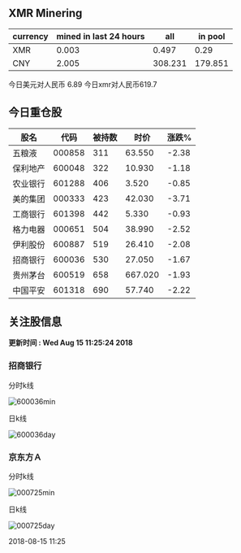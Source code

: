 ## XMR Minering

|currency|mined in last 24 hours|all|in pool|
|---|---|---|---|
|XMR|0.003|0.497|0.29|
|CNY|2.005|308.231|179.851|

今日美元对人民币 6.89	今日xmr对人民币619.7


## 今日重仓股 

|股名|代码|被持数|时价|涨跌%|
|---|---|---|---|---|
|五粮液|000858|311|63.550|-2.38|
|保利地产|600048|322|10.930|-1.18|
|农业银行|601288|406|3.520|-0.85|
|美的集团|000333|423|42.030|-3.71|
|工商银行|601398|442|5.330|-0.93|
|格力电器|000651|504|38.990|-2.52|
|伊利股份|600887|519|26.410|-2.08|
|招商银行|600036|530|27.050|-1.67|
|贵州茅台|600519|658|667.020|-1.93|
|中国平安|601318|690|57.740|-2.22|

## 关注股信息
**更新时间 : Wed Aug 15 11:25:24 2018**
### 招商银行 
分时k线

![600036min](http://image.sinajs.cn/newchart/min/n/sh600036.gif)

日k线

![600036day](http://image.sinajs.cn/newchart/daily/n/sh600036.gif)

### 京东方Ａ 
分时k线

![000725min](http://image.sinajs.cn/newchart/min/n/sz000725.gif)

日k线

![000725day](http://image.sinajs.cn/newchart/daily/n/sz000725.gif)

2018-08-15 11:25